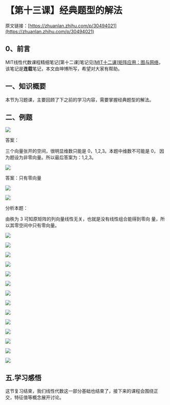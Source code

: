 # 【第十三课】经典题型的解法

原文链接：[https://zhuanlan.zhihu.com/p/30494021](https://zhuanlan.zhihu.com/p/30494021)

## **0、前言**

MIT线性代数课程精细笔记\[第十二课\]笔记见[\[MIT十二课\]矩阵应用：图与网络](https://zhuanlan.zhihu.com/p/30261154)，该笔记是**连载**笔记，本文由坤博所写，希望对大家有帮助。

## **一、知识概要**

本节为习题课，主要回顾了下之前的学习内容，需要掌握经典题型的解法。

## **二、例题**

![](v2-ff536b60c9db7d6068e3cabd135f329c_hd.jpg)

答案：

三个向量张开的空间，很明显维数只能是 0，1,2,3。本题中维数不可能是 0， 因为题设为非零向量。所以最后答案为：1,2,3。

![](v2-016306f17753d3b55ae1fa9a9e912677_hd.jpg)

答案：只有零向量

![](v2-d0e7febbcc430164f7a3810318b8038f_hd.jpg)

![](v2-82f25a355a5b479998e38ec62d893683_hd.jpg)

分析本题：

由秩为 3 可知原矩阵的列向量线性无关，也就是没有线性组合能得到零向 量，所以其零空间中只有零向量。

![](v2-0fc252a7196f08b4b164e3719de40b9a_hd.jpg)

![](v2-111fe915f758bfe55b848fc37f590b43_hd.jpg)

![](v2-bde778de8eb402a94facda9dbf01d11d_hd.jpg)

![](v2-9ec448525ba8948c28081ba72fcc716c_hd.jpg)

![](v2-1ca9bdc004d6083dd318dcd90de49f16_hd.jpg)

![](v2-27f3a5ea00b9b9ee0a06a036d196da2b_hd.jpg)

![](v2-cc3846fda149c2fbeb843e49cde8aff6_hd.jpg)

![](v2-48811e7592df47969117dfe053d3c9b4_hd.jpg)

![](v2-75605e04bb3e9e565dfac5686880d209_hd.jpg)

![](v2-b18c98a694936badbb889241d8925121_hd.jpg)

![](v2-5f8e91f8437b8be656c86ca9c22ee52b_hd.jpg)

![](v2-bc2cadd27bcd619dc2fbc30b33a303bc_hd.jpg)

![](v2-ac7e747d6ad38f551e3021e8118add21_hd.jpg)

![](v2-acb3d507d7ed0aa654f79b796b1831a2_hd.jpg)

## **五.学习感悟**

这节复习结束，我们线性代数这一部分基础也结束了，接下来的课程会围绕正 交，特征值等概念展开讨论。



